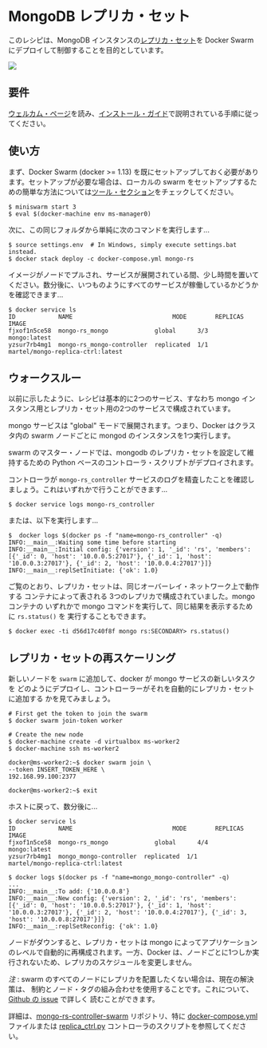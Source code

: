 # MongoDB レプリカ・セット

このレシピは、MongoDB インスタンスの[レプリカ・セット](https://docs.mongodb.com/manual/replication/)を
 Docker Swarm にデプロイして制御することを目的としています。

<img src='http://g.gravizo.com/g?
digraph Cluster {
    rankdir=LR;
       compound=true;
       node [shape="record" style="filled"];
       splines=line;
       subgraph cluster {
               label="Docker Swarm";
        style=filled;
               color=aliceblue;
        subgraph cluster_1 {
            label="ms-worker0";
            color=white;
            Mongo2 [fillcolor="aliceblue"];
        }
        subgraph cluster_0 {
            label="ms-manager0";
            color=white;
            Controller [fillcolor="aliceblue"];
            Mongo1 [fillcolor="aliceblue"];
        }
        subgraph cluster_2 {
            label="ms-worker1";
            color=white;
            Mongo3 [fillcolor="aliceblue"];
        }
       }
    Mongo1 -> Mongo2 [dir="both"];
    Mongo2 -> Mongo3 [dir="both"];
    Mongo3 -> Mongo1 [dir="both"];
    Controller -> Mongo1;
}
'>

## 要件

[ウェルカム・ページ](../../index.md)を読み、[インストール・ガイド](../../installation.md)で説明されている手順に従ってください。

## 使い方

まず、Docker Swarm (docker >= 1.13) を既にセットアップしておく必要があります。セットアップが必要な場合は、ローカルの swarm をセットアップするための簡単な方法については[ツール・セクション](../../tools/readme.md)をチェックしてください。

```
$ miniswarm start 3
$ eval $(docker-machine env ms-manager0)
```

次に、この同じフォルダから単純に次のコマンドを実行します...

```
$ source settings.env  # In Windows, simply execute settings.bat instead.
$ docker stack deploy -c docker-compose.yml mongo-rs
```

イメージがノードでプルされ、サービスが展開されている間、少し時間を置いてください。数分後に、いつものようにすべてのサービスが稼働しているかどうかを確認できます...

```
$ docker service ls
ID            NAME                            MODE        REPLICAS  IMAGE
fjxof1n5ce58  mongo-rs_mongo             global      3/3       mongo:latest
yzsur7rb4mg1  mongo-rs_mongo-controller  replicated  1/1       martel/mongo-replica-ctrl:latest
```

## ウォークスルー

以前に示したように、レシピは基本的に2つのサービス、すなわち mongo インスタンス用とレプリカ・セット用の2つのサービスで構成されています。

mongo サービスは "global" モードで展開されます。つまり、Docker はクラスタ内の swarm ノードごとに mongod のインスタンスを1つ実行します。

swarm のマスター・ノードでは、mongodb のレプリカ・セットを設定して維持するための Python ベースのコントローラ・スクリプトがデプロイされます。

コントローラが `mongo-rs_controller` サービスのログを精査したことを確認しましょう。これはいずれかで行うことができます...

```
$ docker service logs mongo-rs_controller
```

または、以下を実行します...

```
$  docker logs $(docker ps -f "name=mongo-rs_controller" -q)
INFO:__main__:Waiting some time before starting
INFO:__main__:Initial config: {'version': 1, '_id': 'rs', 'members': [{'_id': 0, 'host': '10.0.0.5:27017'}, {'_id': 1, 'host': '10.0.0.3:27017'}, {'_id': 2, 'host': '10.0.0.4:27017'}]}
INFO:__main__:replSetInitiate: {'ok': 1.0}
```

ご覧のとおり、レプリカ・セットは、同じオーバーレイ・ネットワーク上で動作する
コンテナによって表される 3つのレプリカで構成されていました。mongo コンテナの
いずれかで mongo コマンドを実行して、同じ結果を表示するために `rs.status()` を
実行することもできます。

```
$ docker exec -ti d56d17c40f8f mongo rs:SECONDARY> rs.status()
```

## レプリカ・セットの再スケーリング

新しいノードを `swarm` に追加して、docker が mongo サービスの新しいタスクを
どのようにデプロイし、コントローラーがそれを自動的にレプリカ・セットに追加する
かを見てみましょう。

```
# First get the token to join the swarm
$ docker swarm join-token worker

# Create the new node
$ docker-machine create -d virtualbox ms-worker2
$ docker-machine ssh ms-worker2

docker@ms-worker2:~$ docker swarm join \
--token INSERT_TOKEN_HERE \
192.168.99.100:2377

docker@ms-worker2:~$ exit
```

ホストに戻って、数分後に...

```
$ docker service ls
ID            NAME                            MODE        REPLICAS  IMAGE
fjxof1n5ce58  mongo-rs_mongo             global      4/4       mongo:latest
yzsur7rb4mg1  mongo_mongo-controller  replicated  1/1       martel/mongo-replica-ctrl:latest

$ docker logs $(docker ps -f "name=mongo_mongo-controller" -q)
...
INFO:__main__:To add: {'10.0.0.8'}
INFO:__main__:New config: {'version': 2, '_id': 'rs', 'members': [{'_id': 0, 'host': '10.0.0.5:27017'}, {'_id': 1, 'host': '10.0.0.3:27017'}, {'_id': 2, 'host': '10.0.0.4:27017'}, {'_id': 3, 'host': '10.0.0.8:27017'}]}
INFO:__main__:replSetReconfig: {'ok': 1.0}
```

ノードがダウンすると、レプリカ・セットは mongo によってアプリケーションのレベルで自動的に再構成されます。一方、Docker は、ノードごとに1つしか実行されないため、レプリカのスケジュールを変更しません。

_注_ : swarm のすべてのノードにレプリカを配置したくない場合は、現在の解決策は、
制約とノード・タグの組み合わせを使用することです。これについて、
[Github の issue](https://github.com/docker/docker/issues/26259) で詳しく
読むことができます。

詳細は、[mongo-rs-controller-swarm](https://github.com/smartsdk/mongo-rs-controller-swarm)
リポジトリ、特に [docker-compose.yml](https://github.com/smartsdk/mongo-rs-controller-swarm/blob/master/docker-compose.yml)
ファイルまたは [replica_ctrl.py](https://github.com/smartsdk/mongo-rs-controller-swarm/blob/master/src/replica_ctrl.py)
 コントローラのスクリプトを参照してください。
